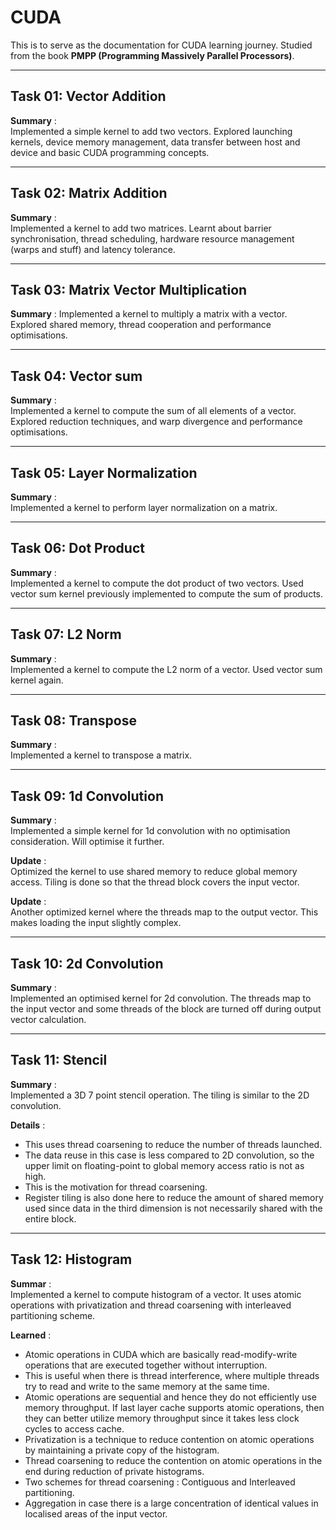 # CUDA

This is to serve as the documentation for CUDA learning journey. Studied from the book **PMPP (Programming Massively Parallel Processors)**.

---

## Task 01: Vector Addition

**Summary** :  
Implemented a simple kernel to add two vectors. Explored launching kernels, device memory management, data transfer between host and device and basic CUDA programming concepts.

---

## Task 02: Matrix Addition

**Summary** :  
Implemented a kernel to add two matrices. Learnt about barrier synchronisation, thread scheduling, hardware resource management (warps and stuff) and latency tolerance.

---

## Task 03: Matrix Vector Multiplication

**Summary** :
Implemented a kernel to multiply a matrix with a vector. Explored shared memory, thread cooperation and performance optimisations.

---

## Task 04: Vector sum

**Summary** :  
Implemented a kernel to compute the sum of all elements of a vector. Explored reduction techniques, and warp divergence and performance optimisations.

---

## Task 05: Layer Normalization

**Summary** :  
Implemented a kernel to perform layer normalization on a matrix.

---

## Task 06: Dot Product

**Summary** :  
Implemented a kernel to compute the dot product of two vectors. Used vector sum kernel previously implemented to compute the sum of products.

---

## Task 07: L2 Norm

**Summary** :  
Implemented a kernel to compute the L2 norm of a vector. Used vector sum kernel again.

---

## Task 08: Transpose

**Summary** :  
Implemented a kernel to transpose a matrix.

---

## Task 09: 1d Convolution

**Summary** :  
Implemented a simple kernel for 1d convolution with no optimisation consideration. Will optimise it further.

**Update** :  
Optimized the kernel to use shared memory to reduce global memory access. Tiling is done so that the thread block covers the input vector.

**Update** :  
Another optimized kernel where the threads map to the output vector. This makes loading the input slightly complex.

---

## Task 10: 2d Convolution

**Summary** :  
Implemented an optimised kernel for 2d convolution. The threads map to the input vector and some threads of the block are turned off during output vector calculation.

---

## Task 11: Stencil

**Summary** :  
Implemented a 3D 7 point stencil operation. The tiling is similar to the 2D convolution.

**Details** :

- This uses thread coarsening to reduce the number of threads launched.
- The data reuse in this case is less compared to 2D convolution, so the upper limit on floating-point to global memory access ratio is not as high.
- This is the motivation for thread coarsening.
- Register tiling is also done here to reduce the amount of shared memory used since data in the third dimension is not necessarily shared with the entire block.

---

## Task 12: Histogram

**Summar** :  
Implemented a kernel to compute histogram of a vector. It uses atomic operations with privatization and thread coarsening with interleaved partitioning scheme.

**Learned** :

- Atomic operations in CUDA which are basically read-modify-write operations that are executed together without interruption.
- This is useful when there is thread interference, where multiple threads try to read and write to the same memory at the same time.
- Atomic operations are sequential and hence they do not efficiently use memory throughput. If last layer cache supports atomic operations, then they can better utilize memory throughput since it takes less clock cycles to access cache.
- Privatization is a technique to reduce contention on atomic operations by maintaining a private copy of the histogram.
- Thread coarsening to reduce the contention on atomic operations in the end during reduction of private histograms.
- Two schemes for thread coarsening : Contiguous and Interleaved partitioning.
- Aggregation in case there is a large concentration of identical values in localised areas of the input vector.
